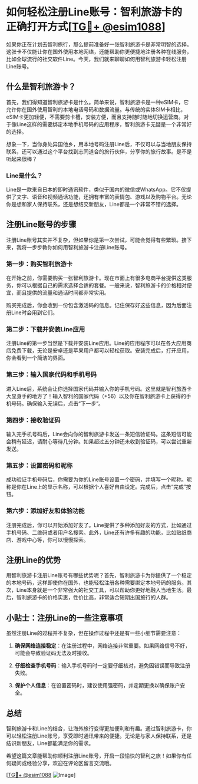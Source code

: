 # 如何轻松注册Line账号：智利旅游卡的正确打开方式[[TG💪+ @esim1088](https://t.me/s/esim1088)]

如果你正在计划去智利旅行，那么提前准备好一张智利旅游卡是非常明智的选择。这张卡不仅能让你在国外使用本地网络，还能帮助你更便捷地注册各种在线服务，比如全球流行的社交软件Line。今天，我们就来聊聊如何用智利旅游卡轻松注册Line账号。

## 什么是智利旅游卡？

首先，我们得知道智利旅游卡是什么。简单来说，智利旅游卡是一种eSIM卡，它允许你在国外使用智利的本地电话号码和数据流量。与传统的实体SIM卡相比，eSIM卡更加轻便，不需要剪卡槽，安装方便，而且支持随时随地切换运营商。对于像Line这样的需要绑定本地手机号码的应用程序，智利旅游卡无疑是一个非常好的选择。

想象一下，当你身处异国他乡，用本地号码注册Line后，不仅可以与当地朋友保持联系，还可以通过这个平台找到志同道合的旅行伙伴，分享你的旅行故事。是不是听起来很棒？

### Line是什么？

Line是一款来自日本的即时通讯软件，类似于国内的微信或WhatsApp。它不仅提供了文字、语音和视频通话功能，还拥有丰富的表情包、游戏以及购物平台。无论你是想和家人保持联系，还是想结交新朋友，Line都是一个非常不错的选择。

## 注册Line账号的步骤

注册Line账号其实并不复杂，但如果你是第一次尝试，可能会觉得有些繁琐。接下来，我将一步步教你如何用智利旅游卡注册Line账号。

### 第一步：购买智利旅游卡

在开始之前，你需要购买一张智利旅游卡。现在市面上有很多电商平台提供这类服务，你可以根据自己的需求选择合适的套餐。一般来说，智利旅游卡的价格相对便宜，而且提供的流量和通话时间都非常实用。

购买完成后，你会收到一份包含激活码的信息。记住保存好这些信息，因为后面注册Line时会用到它们。

### 第二步：下载并安装Line应用

注册Line的第一步当然是下载并安装Line应用。Line的应用程序可以在各大应用商店免费下载，无论是安卓还是苹果用户都可以轻松获取。安装完成后，打开应用，你会看到一个简洁的界面。

### 第三步：输入国家代码和手机号码

进入Line后，系统会让你选择国家代码并输入你的手机号码。这里就是智利旅游卡大显身手的地方了！输入智利的国家代码（+56）以及你在智利旅游卡上获得的手机号码。确保输入无误后，点击“下一步”。

### 第四步：接收验证码

输入完手机号码后，Line会向你的智利旅游卡发送一条短信验证码。这条短信可能会稍有延迟，请耐心等待几分钟。如果超过五分钟还未收到验证码，可以尝试重新发送。

### 第五步：设置密码和昵称

成功验证手机号码后，你需要为你的Line账号设置一个密码，并填写一个昵称。昵称是你在Line上的显示名称，可以根据个人喜好自由设定。完成后，点击“完成”按钮。

### 第六步：添加好友和体验功能

注册完成后，你可以开始添加好友了。Line提供了多种添加好友的方式，比如通过手机号码、二维码或者用户名搜索。此外，Line还有许多有趣的功能，比如贴纸商店、游戏中心等，你可以慢慢探索。

## 注册Line的优势

用智利旅游卡注册Line账号有哪些优势呢？首先，智利旅游卡为你提供了一个稳定的本地号码，这样即使你在国外，也能轻松注册各种需要绑定本地号码的服务。其次，Line本身就是一个非常强大的社交工具，可以帮助你更好地融入当地生活。最后，智利旅游卡的价格实惠，性价比高，非常适合短期出国旅行的人群。

## 小贴士：注册Line的一些注意事项

虽然注册Line的过程并不复杂，但在操作过程中还是有一些小细节需要注意：

1. **确保网络连接稳定**：在注册过程中，网络连接非常重要。如果网络信号不好，可能会导致验证码无法及时接收。
   
2. **仔细检查手机号码**：输入手机号码时一定要仔细核对，避免因错误而导致注册失败。

3. **保护个人信息**：在设置密码时，建议使用强密码，并定期更换以确保账户安全。

## 总结

智利旅游卡和Line的结合，让海外旅行变得更加便利和有趣。通过智利旅游卡，你可以轻松注册Line账号，享受即时通讯带来的便捷。无论是与家人保持联系，还是结识新朋友，Line都能满足你的需求。

希望这篇文章能帮助你顺利注册Line账号，开启一段愉快的智利之旅！如果你有任何疑问或经验分享，欢迎在评论区留言交流哦。

[[TG💪+ @esim1088](https://t.me/s/esim1088) ![Image](https://i.postimg.cc/4NQfJmqS/Snipaste-2025-05-13-00-14-12.png)]